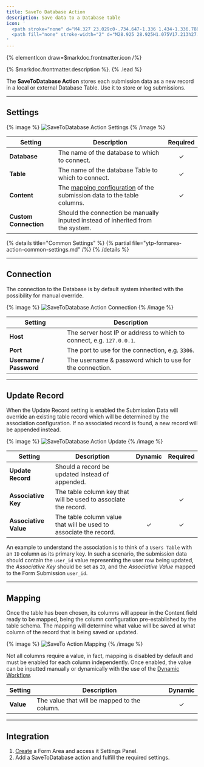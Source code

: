 ```yaml
---
title: SaveTo Database Action
description: Save data to a Database table
icon: '
  <path stroke="none" d="M4.327 23.029c0-.734.647-1.336 1.434-1.336.788 0 1.435.602 1.435 1.336 0 .733-.647 1.336-1.435 1.336-.787 0-1.434-.603-1.434-1.336Zm0-15.965c0-.734.647-1.336 1.434-1.336.788 0 1.435.602 1.435 1.336 0 .733-.647 1.336-1.435 1.336-.787 0-1.434-.603-1.434-1.336Z"/>
  <path fill="none" stroke-width="2" d="M28.925 28.925H1.075V17.213h27.85v11.712ZM1.075 1.075h27.85v11.712H1.075V1.075Z"/>
'
---
```


{% elementIcon draw=$markdoc.frontmatter.icon /%}

{% $markdoc.frontmatter.description %}. {% .lead %}

The **SaveToDatabase Action** stores each submission data as a new record in a local or external Database Table. Use it to store or log submissions.

---

## Settings

{% image %}
![SaveToDatabase Action Settings](/assets/ytp/forms/action-savetodb-settings.webp)
{% /image %}

| Setting | Description | Required |
| ------- | ----------- | :------: |
| **Database** | The name of the database to which to connect. | &#x2713; |
| **Table** | The name of the database Table to which to connect. | &#x2713; |
| **Content** | The [mapping configuration](#mapping) of the submission data to the table columns. | &#x2713; |
| **Custom Connection** | Should the connection be manually inputed instead of inherited from the system. |

{% details title="Common Settings" %}
    {% partial file="ytp-formarea-action-common-settings.md" /%}
{% /details %}

---

## Connection

The connection to the Database is by default system inherited with the possibility for manual override.

{% image %}
![SaveToDatabase Action Connection](/assets/ytp/forms/action-savetodb-connection.webp)
{% /image %}

| Setting | Description |
| ------- | ----------- |
| **Host** | The server host IP or address to which to connect, e.g. `127.0.0.1`. |
| **Port** | The port to use for the connection, e.g. `3306`. |
| **Username / Password** | The username & password which to use for the connection. |

---

## Update Record

When the Update Record setting is enabled the Submission Data will override an existing table record which will be determined by the association configuration. If no associated record is found, a new record will be appended instead.

{% image %}
![SaveToDatabase Action Update](/assets/ytp/forms/action-savetodb-update.webp)
{% /image %}

| Setting | Description | Dynamic | Required |
| ------- | ----------- | :-----: | :------: |
| **Update Record** | Should a record be updated instead of appended. |
| **Associative Key** | The table column key that will be used to associate the record. | | &#x2713; |
| **Associative Value** | The table column value that will be used to associate the record. | &#x2713; | &#x2713; |

An example to understand the association is to think of a `Users Table` with an `ID` column as its primary key. In such a scenario, the submission data should contain the `user_id` value representing the user row being updated, the *Associative Key* should be set as `ID`, and the *Associative Value* mapped to the Form Submission `user_id`.

---

## Mapping

Once the table has been chosen, its columns will appear in the Content field ready to be mapped, being the column configuration pre-established by the table schema. The mapping will determine what value will be saved at what column of the record that is being saved or updated.

{% image %}
![SaveTo Action Mapping](/assets/ytp/forms/action-saveto-mapping.webp)
{% /image %}

Not all columns require a value, in fact, mapping is disabled by default and must be enabled for each column independently. Once enabled, the value can be inputted manually or dynamically with the use of the [Dynamic Workflow](../../dynamic).

| Setting | Description | Dynamic |
| ------- | ----------- | :-----: |
| **Value** | The value that will be mapped to the column. | &#x2713; |

---

## Integration

1. [Create](../../integration) a Form Area and access it Settings Panel.
1. Add a SaveToDatabase action and fulfill the required settings.

